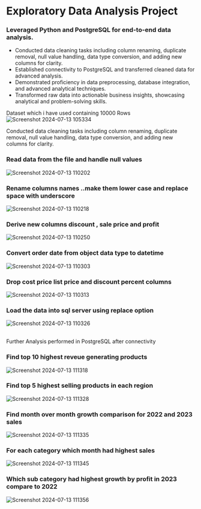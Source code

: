 
# Exploratory Data Analysis Project 

### Leveraged Python and PostgreSQL for end-to-end data analysis.
- Conducted data cleaning tasks including column renaming, duplicate removal, null value handling, data type conversion, and adding new columns for clarity.
- Established connectivity to PostgreSQL and transferred cleaned data for advanced analysis.
- Demonstrated proficiency in data preprocessing, database integration, and advanced analytical techniques.
- Transformed raw data into actionable business insights, showcasing analytical and problem-solving skills.

Dataset which i have used containing 10000 Rows
![Screenshot 2024-07-13 105334](https://github.com/user-attachments/assets/4c66f233-1aac-4bc6-a91f-8f429837aeec)

Conducted data cleaning tasks including column renaming, duplicate removal, null value handling, data type conversion, and adding new columns for clarity.

### Read data from the file and handle null values
![Screenshot 2024-07-13 110202](https://github.com/user-attachments/assets/2c06012e-d6ab-40d3-a80b-82c6e80244b6)

### Rename columns names ..make them lower case and replace space with underscore
![Screenshot 2024-07-13 110218](https://github.com/user-attachments/assets/7b3ee4c5-0024-4719-85fd-a2e06c09a480)

### Derive new columns discount , sale price and profit
![Screenshot 2024-07-13 110250](https://github.com/user-attachments/assets/a5d1a7c7-e0f7-469b-8c79-80b5b657fb00)


### Convert order date from object data type to datetime
![Screenshot 2024-07-13 110303](https://github.com/user-attachments/assets/0cbf1c5e-93b2-4d2a-bdba-75e40cd21c72)

### Drop cost price list price and discount percent columns
![Screenshot 2024-07-13 110313](https://github.com/user-attachments/assets/1d2727a4-fdeb-4b9d-b75f-7fa1e81c04f9)

### Load the data into sql server using replace option
![Screenshot 2024-07-13 110326](https://github.com/user-attachments/assets/b6988547-1421-4952-a6bd-af1c843cba7c)

\
Further Analysis performed in PostgreSQL after connectivity

### Find top 10 highest reveue generating products 
![Screenshot 2024-07-13 111318](https://github.com/user-attachments/assets/03820cfd-17a7-4df4-bd31-200873e34405)

### Find top 5 highest selling products in each region
![Screenshot 2024-07-13 111328](https://github.com/user-attachments/assets/5924addc-c9db-41c2-b00d-0da1a81c7f42)

### Find month over month growth comparison for 2022 and 2023 sales
![Screenshot 2024-07-13 111335](https://github.com/user-attachments/assets/225dbb40-577c-445c-93bd-93b9bdb8655c)

### For each category which month had highest sales
![Screenshot 2024-07-13 111345](https://github.com/user-attachments/assets/152b60a3-bc8e-4c04-8792-b60a9e6e21f8)

### Which sub category had highest growth by profit in 2023 compare to 2022
![Screenshot 2024-07-13 111356](https://github.com/user-attachments/assets/22048639-e87c-4e8f-80a0-7f1d4ac1465c)













